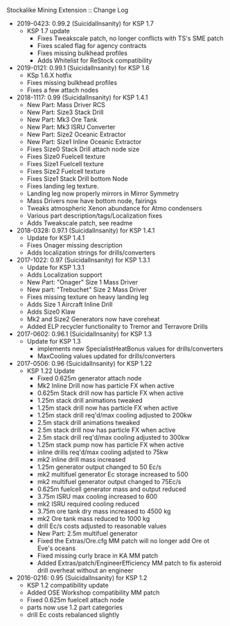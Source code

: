 Stockalike Mining Extension :: Change Log

* 2019-0423: 0.99.2 (SuicidalInsanity) for KSP 1.7
	+ KSP 1.7 update
		- Fixes Tweakscale patch, no longer conflicts with TS's SME patch
		- Fixes scaled flag for agency contracts
		- Fixes missing bulkhead profiles
		- Adds Whitelist for ReStock compatibility
* 2019-0121: 0.99.1 (SuicidalInsanity) for KSP 1.6
	+ KSp 1.6.X hotfix
	+ Fixes missing bulkhead profiles
	+ Fixes a few attach nodes
* 2018-1117: 0.99 (SuicidalInsanity) for KSP 1.4.1
	+ New Part: Mass Driver RCS
	+ New Part: Size3 Stack Drill
	+ New Part: Mk3 Ore Tank
	+ New Part: Mk3 ISRU Converter
	+ New Part: Size2 Oceanic Extractor
	+ New Part: Size1 Inline Oceanic Extractor
	+ Fixes Size0 Stack Drill attach node size
	+ Fixes Size0 Fuelcell texture
	+ Fixes Size1 Fuelcell texture
	+ Fixes Size2 Fuelcell texture
	+ Fixes Size1 Stack Drill bottom Node
	+ Fixes landing leg texture.
	+ Landing leg now properly mirrors in Mirror Symmetry
	+ Mass Drivers now have bottom node, fairings
	+ Tweaks atmospheric Xenon abundance for Atmo condensers
	+ Various part description/tags/Localization fixes
	+ Adds Tweakscale patch, see readme
* 2018-0328: 0.97.1 (SuicidalInsanity) for KSP 1.4.1
	+ Update for KSP 1.4.1
	+ Fixes Onager missing description
	+ Adds localization strings for drills/converters
* 2017-1022: 0.97 (SuicidalInsanity) for KSP 1.3.1
	+ Update for KSP 1.3.1
	+ Adds Localization support
	+ New Part: "Onager" Size 1 Mass Driver
	+ New part: "Trebuchet" Size 2 Mass Driver
	+ Fixes missing texture on heavy landing leg
	+ Adds Size 1 Aircraft Inline Drill
	+ Adds Size0 Klaw
	+ Mk2 and Size2 Generators now have coreheat
	+ Added ELP recycler functionality to Tremor and Terravore Drills
* 2017-0602: 0.96.1 (SuicidalInsanity) for KSP 1.3
	+ Update for KSP 1.3
		- implements new SpecialistHeatBonus values for drills/converters
		- MaxCooling values updated for drills/converters
* 2017-0506: 0.96 (SuicidalInsanity) for KSP 1.22
	+ KSP 1.22 Update
		- Fixed 0.625m generator attach node
		- Mk2 Inline Drill now has particle FX when active
		- 0.625m Stack drill now has particle FX when active
		- 1.25m stack drill animations tweaked
		- 1.25m stack drill now has particle FX when active
		- 1.25m stack drill req'd/max cooling adjusted to 200kw
		- 2.5m stack drill animations tweaked
		- 2.5m stack drill now has particle FX when active
		- 2.5m stack drill req'd/max cooling adjusted to 300kw
		- 1.25m stack pump now has particle FX when active
		- inline drills req'd/max cooling adjsted to 75kw
		- mk2 inline drill mass increased
		- 1.25m generator output changed to 50 Ec/s
		- mk2 multifuel generator Ec storage increased to 500
		- mk2 multifuel generator output changed to 75Ec/s
		- 0.625m fuelcell generator mass and output reduced
		- 3.75m ISRU max cooling increased to 600
		- mk2 ISRU required cooling reduced
		- 3.75m ore tank dry mass increased to 4500 kg
		- mk2 Ore tank mass reduced to 1000 kg
		- drill Ec/s costs adjusted to reasonable values
		- New Part: 2.5m multifuel generator
		- Fixed the Extras/Ore.cfg MM patch will no longer add Ore ot Eve's oceans
		- Fixed missing curly brace in KA MM patch
		- Added Extras/patch/EngineerEfficiency MM patch to fix asteroid drill overheat without an engineer
* 2016-0216: 0.95 (SuicidalInsanity) for KSP 1.2
	+ KSP 1.2 compatibility update
	+ Added OSE Workshop compatibility MM patch
	+ Fixed 0.625m fuelcell attach node
	+ parts now use 1.2 part categories
	+ drill Ec costs rebalanced slightly
